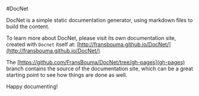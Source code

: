 #DocNet

DocNet is a simple static documentation generator, using markdown files to build the content. 

To learn more about DocNet, please visit its own documentation site, created with `Docnet` itself at:
[http://fransbouma.github.io/DocNet/](http://fransbouma.github.io/DocNet/)

The [https://github.com/FransBouma/DocNet/tree/gh-pages](gh-pages) branch contains the source of the documentation site, which can be a great starting point to see how things are done as well. 

Happy documenting!